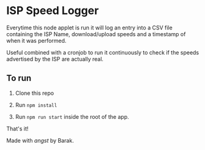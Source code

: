 # ISP Speed Logger

Everytime this node applet is run it will log an entry into a CSV file containing the ISP Name, download/upload speeds and a timestamp of when it was performed.

Useful combined with a cronjob to run it continuously to check if the speeds advertised by the ISP are actually real.

## To run

1. Clone this repo

2. Run `npm install`

3. Run `npm run start` inside the root of the app.


That's it!

Made with *angst* by Barak.


